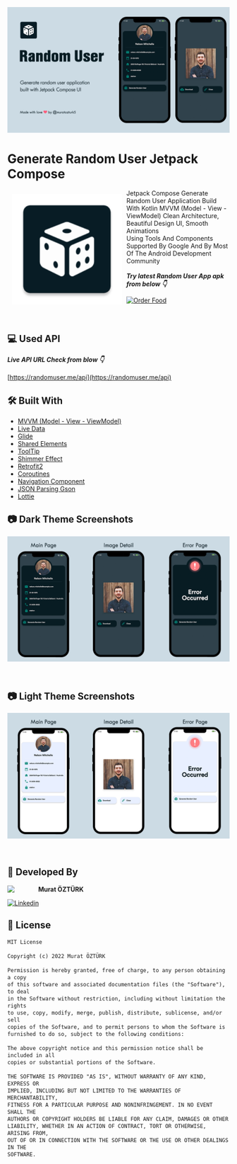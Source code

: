 ![App Screenshot](https://github.com/muratozturk5/Random-User-Jetpack-Compose/blob/master/Screenshots/banner_random_user.png)


# Generate Random User Jetpack Compose

<img src="https://github.com/muratozturk5/Random-User-Jetpack-Compose/blob/master/Screenshots/icon.png" align="left"
width="250" hspace="10" vspace="10">
   
Jetpack Compose Generate Random User Application Build With Kotlin MVVM (Model - View - ViewModel) Clean Architecture, Beautiful Design UI, Smooth Animations </br>
Using Tools And Components Supported By Google And By Most Of The Android Development Community</br></br>***Try latest Random User App apk from below 👇***

[![Order Food](https://img.shields.io/badge/Random%20User-APK-brightgreen?style=for-the-badge&logo=android)](https://github.com/muratozturk5/Random-User-Jetpack-Compose/blob/master/APK/random_user.apk)</br></br></br>

## 💻 Used API
***Live API URL Check from blow 👇***
</br>
</br>
[https://randomuser.me/api](https://randomuser.me/api)
</br>

## 🛠 Built With

- [MVVM (Model - View - ViewModel)](https://developer.android.com/topic/architecture)
- [Live Data](https://developer.android.com/topic/libraries/architecture/livedata)
- [Glide](https://github.com/skydoves/landscapist)
- [Shared Elements](https://github.com/mxalbert1996/compose-shared-elements)
- [ToolTip](https://github.com/skgmn/ComposeTooltip)
- [Shimmer Effect](https://github.com/valentinilk/compose-shimmer)
- [Retrofit2](https://square.github.io/retrofit)
- [Coroutines](https://developer.android.com/kotlin/coroutines)
- [Navigation Component](https://developer.android.com/guide/navigation/navigation-getting-started)
- [JSON Parsing Gson](https://github.com/google/gson)
- [Lottie](https://github.com/LottieFiles/lottie-android)

## 📷 Dark Theme Screenshots

![](https://github.com/muratozturk5/Random-User-Jetpack-Compose/blob/master/Screenshots/screenshots_dark.png)

</br>

## 📷 Light Theme Screenshots

![](https://github.com/muratozturk5/Random-User-Jetpack-Compose/blob/master/Screenshots/screenshots_light.png)

</br>

## 👨 Developed By 

 <img src="https://avatars.githubusercontent.com/u/62841905?s=400&u=6b1f97cf6a3dfe668719000f9686f5fe861f273a&v=4" width="70" align="left">


**Murat ÖZTÜRK**

[![Linkedin](https://img.shields.io/badge/-linkedin-grey?logo=linkedin)](https://www.linkedin.com/in/murat-%C3%B6zt%C3%BCrk-7a9306217/)

📄 License 
-------

```
MIT License

Copyright (c) 2022 Murat ÖZTÜRK

Permission is hereby granted, free of charge, to any person obtaining a copy
of this software and associated documentation files (the "Software"), to deal
in the Software without restriction, including without limitation the rights
to use, copy, modify, merge, publish, distribute, sublicense, and/or sell
copies of the Software, and to permit persons to whom the Software is
furnished to do so, subject to the following conditions:

The above copyright notice and this permission notice shall be included in all
copies or substantial portions of the Software.

THE SOFTWARE IS PROVIDED "AS IS", WITHOUT WARRANTY OF ANY KIND, EXPRESS OR
IMPLIED, INCLUDING BUT NOT LIMITED TO THE WARRANTIES OF MERCHANTABILITY,
FITNESS FOR A PARTICULAR PURPOSE AND NONINFRINGEMENT. IN NO EVENT SHALL THE
AUTHORS OR COPYRIGHT HOLDERS BE LIABLE FOR ANY CLAIM, DAMAGES OR OTHER
LIABILITY, WHETHER IN AN ACTION OF CONTRACT, TORT OR OTHERWISE, ARISING FROM,
OUT OF OR IN CONNECTION WITH THE SOFTWARE OR THE USE OR OTHER DEALINGS IN THE
SOFTWARE.
```
